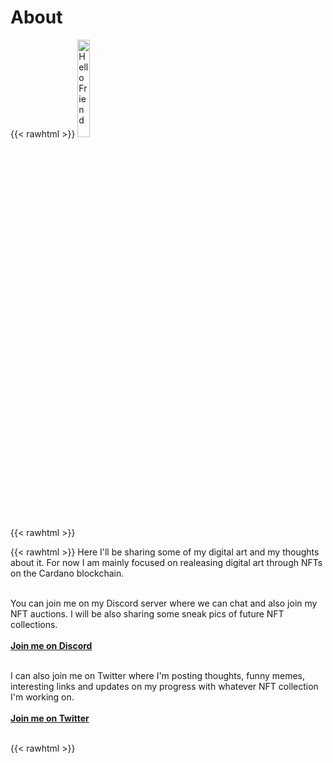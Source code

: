 # About # 

{{< rawhtml >}} 
<a href="https://storageapi.fleek.co/fc21e7e8-1daa-43d9-ab08-ff193f44a64e-bucket/Images/Imagens_testes/alien.jpg" target="_blank">
<image src="https://storageapi.fleek.co/fc21e7e8-1daa-43d9-ab08-ff193f44a64e-bucket/Images/Imagens_testes/alien.jpg" alt="Hello Friend" position="left" style="width: 20%" />
</a>
<br>
{{< rawhtml >}} 

{{< rawhtml >}} 
Here I'll be sharing some of my digital art and my thoughts about it. For now I am mainly focused on realeasing digital art through NFTs on the Cardano blockchain.
<br><br>

You can join me on my Discord server where we can chat and also join my NFT auctions.
I will be also sharing some sneak pics of future NFT collections.
<br><br>
<a href="https://discord.gg/xvEhJ3p3" target="_blank"><b>Join me on Discord</b></a>
<br><br>

I can also join me on Twitter where I'm posting thoughts, funny memes, interesting links and updates on my progress with whatever NFT collection I'm working on.
<br><br>
<a href="https://twitter.com/JordiLeitao" target="_blank"><b>Join me on Twitter</b></a>
<br><br>


{{< rawhtml >}} 
